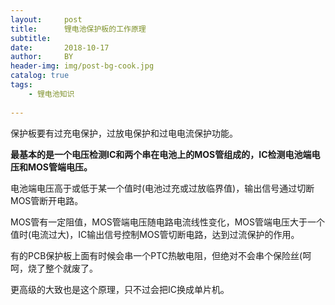 ```yaml
---
layout:     post
title:      锂电池保护板的工作原理
subtitle:   
date:       2018-10-17
author:     BY
header-img: img/post-bg-cook.jpg
catalog: true
tags:
    - 锂电池知识
    
---
```


保护板要有过充电保护，过放电保护和过电电流保护功能。

**最基本的是一个电压检测IC和两个串在电池上的MOS管组成的，IC检测电池端电压和MOS管端电压。**



电池端电压高于或低于某一个值时(电池过充或过放临界值)，输出信号通过切断MOS管断开电路。



MOS管有一定阻值，MOS管端电压随电路电流线性变化，MOS管端电压大于一个值时(电流过大)，IC输出信号控制MOS管切断电路，达到过流保护的作用。 



有的PCB保护板上面有时候会串一个PTC热敏电阻，但绝对不会串个保险丝(呵呵，烧了整个就废了。



更高级的大致也是这个原理，只不过会把IC换成单片机。